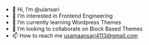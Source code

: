 - 👋 Hi, I’m @uiansari
- 👀 I’m interested in Frontend Engineering
- 🌱 I’m currently learning Wordpress Themes
- 💞️ I’m looking to collaborate on Block Based Themes
- 📫 How to reach me usamaansari4113@gmail.com
